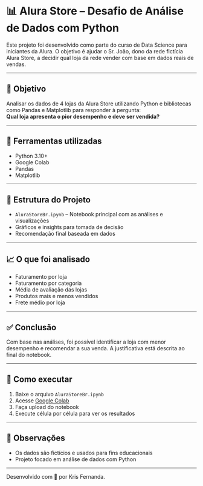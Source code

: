 # 📊 Alura Store – Desafio de Análise de Dados com Python

Este projeto foi desenvolvido como parte do curso de Data Science para iniciantes da Alura. O objetivo é ajudar o Sr. João, dono da rede fictícia Alura Store, a decidir qual loja da rede vender com base em dados reais de vendas.

---

## 🧠 Objetivo

Analisar os dados de 4 lojas da Alura Store utilizando Python e bibliotecas como Pandas e Matplotlib para responder à pergunta:  
**Qual loja apresenta o pior desempenho e deve ser vendida?**

---

## 🔧 Ferramentas utilizadas

- Python 3.10+
- Google Colab
- Pandas
- Matplotlib

---

## 📂 Estrutura do Projeto

- `AluraStoreBr.ipynb` – Notebook principal com as análises e visualizações
- Gráficos e insights para tomada de decisão
- Recomendação final baseada em dados

---

## 📈 O que foi analisado

- Faturamento por loja
- Faturamento por categoria
- Média de avaliação das lojas
- Produtos mais e menos vendidos
- Frete médio por loja

---

## ✅ Conclusão

Com base nas análises, foi possível identificar a loja com menor desempenho e recomendar a sua venda. A justificativa está descrita ao final do notebook.

---

## 🚀 Como executar

1. Baixe o arquivo `AluraStoreBr.ipynb`
2. Acesse [Google Colab](https://colab.research.google.com)
3. Faça upload do notebook
4. Execute célula por célula para ver os resultados

---

## 📌 Observações

- Os dados são fictícios e usados para fins educacionais
- Projeto focado em análise de dados com Python

---

Desenvolvido com 💜 por Kris Fernanda.
